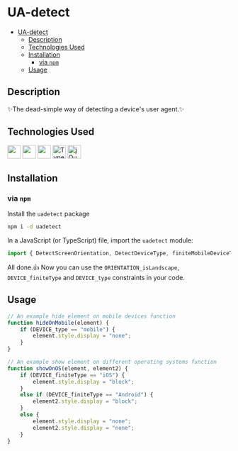 # UA-detect

- [UA-detect](#ua-detect)
  - [Description](#description)
  - [Technologies Used](#technologies-used)
  - [Installation](#installation)
    - [via `npm`](#via-npm)
  - [Usage](#usage)


## Description

✨The dead-simple way of detecting a device's user agent.✨

## Technologies Used
<img src="https://upload.wikimedia.org/wikipedia/commons/thumb/d/db/Npm-logo.svg/1920px-Npm-logo.svg.png" width="30px">
<img src="https://upload.wikimedia.org/wikipedia/commons/thumb/d/d9/Node.js_logo.svg/1280px-Node.js_logo.svg.png" width="30px">
<img src="https://logos-download.com/wp-content/uploads/2019/01/JavaScript_Logo.png" width="30px">
<img alt="TypeScript" width="30px" src="https://blog.jeremylikness.com/blog/2019-03-05_typescript-for-javascript-developers-by-refactoring-part-1-of-2/images/1.jpeg"/>
<img alt="jQuery" width="30px" src="https://jquery.com/jquery-wp-content/themes/jquery.com/i/favicon.ico">

## Installation
### via `npm`

Install the `uadetect` package

```bash
npm i -d uadetect
```

In a JavaScript (or TypeScript) file, import the `uadetect` module:

```javascript
import { DetectScreenOrientation, DetectDeviceType, finiteMobileDeviceType, ORIENTATION_isLandscape, DEVICE_type, DEVICE_finiteType } from 'uadetect';
```
All done.👍 Now you can use the `ORIENTATION_isLandscape`, `DEVICE_finiteType` and `DEVICE_type` constraints in your code.

## Usage

```javascript
// An example hide element on mobile devices function
function hideOnMobile(element) {
    if (DEVICE_type == "mobile") {
        element.style.display = "none";
    }
}
```
```javascript
// An example show element on different operating systems function
function showOnOS(element, element2) {
    if (DEVICE_finiteType == "iOS") {
        element.style.display = "block";
    }
    else if (DEVICE_finiteType == "Android") {
        element2.style.display = "block";
    }
    else {
        element.style.display = "none";
        element2.style.display = "none";
    }
}
```